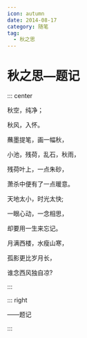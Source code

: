 ```yaml
---
icon: autumn
date: 2014-08-17
category: 随笔
tag:
  - 秋之思
---
```


# 秋之思—题记

::: center

秋空，纯净；

秋风，入怀。

蘸墨提笔，画一幅秋，

小池，残荷，乱石，秋雨，

残荷叶上，一点朱砂，

萧杀中便有了一点暖意。

天地太小，时光太快;

一眼心动，一念相思，

却要用一生来忘记。

月满西楼，水瘦山寒，

孤影更比岁月长，

谁念西风独自凉?

:::

::: right

——题记

:::

